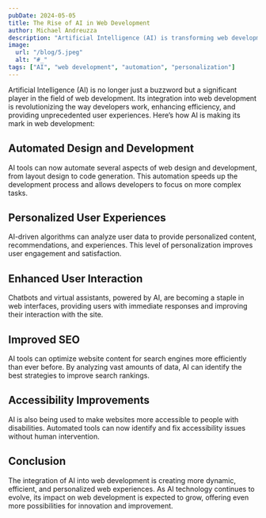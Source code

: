 ```yaml
---
pubDate: 2024-05-05
title: The Rise of AI in Web Development
author: Michael Andreuzza
description: "Artificial Intelligence (AI) is transforming web development in ways we could only imagine a few years ago. "
image:
  url: "/blog/5.jpeg"
  alt: "#_"
tags: ["AI", "web development", "automation", "personalization"]
---
```




Artificial Intelligence (AI) is no longer just a buzzword but a significant player in the field of web development. Its integration into web development is revolutionizing the way developers work, enhancing efficiency, and providing unprecedented user experiences. Here’s how AI is making its mark in web development:

## Automated Design and Development

AI tools can now automate several aspects of web design and development, from layout design to code generation. This automation speeds up the development process and allows developers to focus on more complex tasks.

## Personalized User Experiences

AI-driven algorithms can analyze user data to provide personalized content, recommendations, and experiences. This level of personalization improves user engagement and satisfaction.

## Enhanced User Interaction

Chatbots and virtual assistants, powered by AI, are becoming a staple in web interfaces, providing users with immediate responses and improving their interaction with the site.

## Improved SEO

AI tools can optimize website content for search engines more efficiently than ever before. By analyzing vast amounts of data, AI can identify the best strategies to improve search rankings.

## Accessibility Improvements

AI is also being used to make websites more accessible to people with disabilities. Automated tools can now identify and fix accessibility issues without human intervention.

## Conclusion

The integration of AI into web development is creating more dynamic, efficient, and personalized web experiences. As AI technology continues to evolve, its impact on web development is expected to grow, offering even more possibilities for innovation and improvement.
